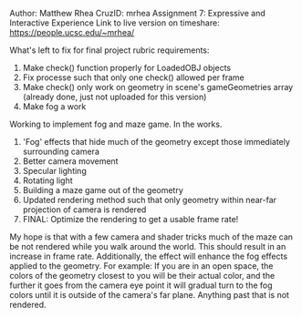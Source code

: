 Author: Matthew Rhea
CruzID: mrhea
Assignment 7:  Expressive and Interactive Experience
Link to live version on timeshare: https://people.ucsc.edu/~mrhea/

What's left to fix for final project rubric requirements:
  1. Make check() function properly for LoadedOBJ objects
  2. Fix processe such that only one check() allowed per frame
  3. Make check() only work on geometry in scene's gameGeometries array (already done, just not uploaded for this version)
  4. Make fog a work

Working to implement fog and maze game. In the works.

  1. 'Fog' effects that hide much of the geometry except those immediately surrounding camera
  2. Better camera movement 
  3. Specular lighting
  4. Rotating light
  5. Building a maze game out of the geometry
  6. Updated rendering method such that only geometry within near-far projection of camera is rendered
  7. FINAL: Optimize the rendering to get a usable frame rate!
  
My hope is that with a few camera and shader tricks much of the maze can be not rendered while you walk around the world. This should result in an increase in frame rate. Additionally, the effect will enhance the fog effects applied to the geometry. For example: If you are in an open space, the colors of the geometry closest to you will be their actual color, and the further it goes from the camera eye point it will gradual turn to the fog colors until it is outside of the camera's far plane. Anything past that is not rendered. 
